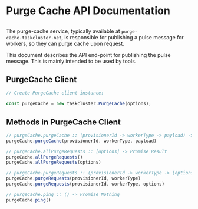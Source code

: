# Purge Cache API Documentation

##

The purge-cache service, typically available at
`purge-cache.taskcluster.net`, is responsible for publishing a pulse
message for workers, so they can purge cache upon request.

This document describes the API end-point for publishing the pulse
message. This is mainly intended to be used by tools.

## PurgeCache Client

```js
// Create PurgeCache client instance:

const purgeCache = new taskcluster.PurgeCache(options);
```

## Methods in PurgeCache Client

```js
// purgeCache.purgeCache :: (provisionerId -> workerType -> payload) -> Promise Nothing
purgeCache.purgeCache(provisionerId, workerType, payload)
```

```js
// purgeCache.allPurgeRequests :: [options] -> Promise Result
purgeCache.allPurgeRequests()
purgeCache.allPurgeRequests(options)
```

```js
// purgeCache.purgeRequests :: (provisionerId -> workerType -> [options]) -> Promise Result
purgeCache.purgeRequests(provisionerId, workerType)
purgeCache.purgeRequests(provisionerId, workerType, options)
```

```js
// purgeCache.ping :: () -> Promise Nothing
purgeCache.ping()
```

